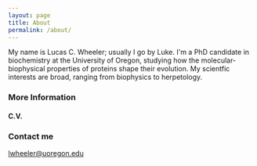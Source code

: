 ```yaml
---
layout: page
title: About
permalink: /about/
---
```


My name is Lucas C. Wheeler; usually I go by Luke. I'm a PhD candidate in biochemistry 
at the University of Oregon, studying how the molecular-biophysical properties of proteins
shape their evolution. My scientfic interests are broad, ranging from biophysics to 
herpetology. 

### More Information

#### C.V. 

### Contact me

[lwheeler@uoregon.edu](mailto:email@domain.com)
